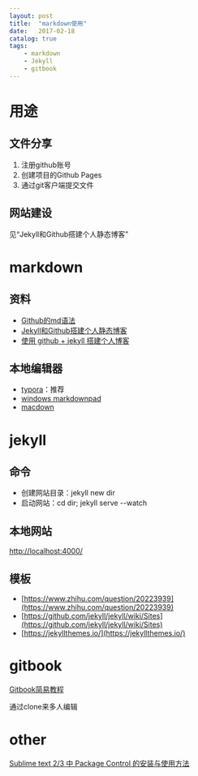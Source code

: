 ```yaml
---
layout: post
title:  "markdown使用"
date:   2017-02-18
catalog: true
tags:
    - markdown
    - Jekyll
    - gitbook
---
```


# 用途
## 文件分享
1. 注册github账号
2. 创建项目的Github Pages
3. 通过git客户端提交文件

## 网站建设
见“Jekyll和Github搭建个人静态博客”



# markdown

## 资料
- [Github的md语法](https://guides.github.com/features/mastering-markdown/)
- [Jekyll和Github搭建个人静态博客](http://pwnny.cn/original/2016/06/26/MakeBlog.html)
- [使用 github + jekyll 搭建个人博客](http://www.cnblogs.com/wangfupeng1988/p/5702324.html)

## 本地编辑器
- [typora](https://typora.io/)：推荐
- [windows markdownpad](http://www.markdownpad.com/)
- [macdown](http://macdown.uranusjr.com/)

# jekyll

## 命令
- 创建网站目录：jekyll new dir
- 启动网站：cd dir; jekyll serve --watch

## 本地网站
[http://localhost:4000/](http://localhost:4000/)

## 模板
- [https://www.zhihu.com/question/20223939](https://www.zhihu.com/question/20223939)
- [https://github.com/jekyll/jekyll/wiki/Sites](https://github.com/jekyll/jekyll/wiki/Sites)
- [https://jekyllthemes.io/](https://jekyllthemes.io/)



# gitbook

[Gitbook简易教程](https://segmentfault.com/a/1190000005859901)

通过clone来多人编辑

# other
[Sublime text 2/3 中 Package Control 的安装与使用方法](http://blog.csdn.net/mkosto/article/details/52979953)
